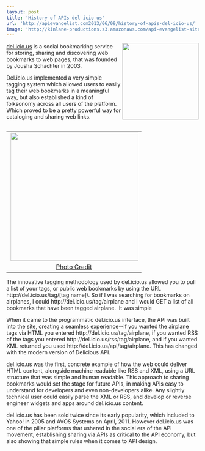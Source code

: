 ```yaml
---
layout: post
title: 'History of APIs del icio us'
url: 'http://apievangelist.com2013/06/09/history-of-apis-del-icio-us/'
image: 'http://kinlane-productions.s3.amazonaws.com/api-evangelist-site/blog/delicious-logo.jpg'
---
```



<p>
     <img src="https://s3.amazonaws.com/kinlane-productions/api-evangelist/delicious/delicious-logo.jpg"  width="200" align="right" />
</p>
<p>
     <a href="https://delicious.com/">del.icio.us</a> is a social bookmarking service for storing, sharing and discovering web bookmarks to web pages, that was founded by Jousha Schachter in 2003.
</p>
<p>
     Del.icio.us implemented a very simple tagging system which allowed users to easily tag their web bookmarks in a meaningful way, but also established a kind of folksonomy across all users of the platform. Which proved to be a pretty powerful way for cataloging and sharing web links.
</p>
<table align="right">
     <tbody>
          <tr>
               <td align="center">
                    <a href="http://www.flickr.com/photos/joshu/765796263/in/set-72157600740166824/" target="_blank"><img src="https://s3.amazonaws.com/kinlane-productions/api-evangelist/delicious/delicious-original-screenshot.jpg"  width="335" align="right" /></a>
               </td>
          </tr>
          <tr>
               <td align="center">
                    <a href="http://www.flickr.com/photos/joshu/765796263/in/set-72157600740166824/" target="_blank">Photo Credit</a>
               </td>
          </tr>
     </tbody>
</table>
<p>
     The innovative tagging methodology used by del.icio.us allowed you to pull a list of your tags, or public web bookmarks by using the URL http://del.icio.us/tag/[tag name]/. So if I was searching for bookmarks on airplanes, I could http://del.icio.us/tag/airplane and I would GET a list of all bookmarks that have been tagged airplane.  It was simple
</p>
<p>
     When it came to the programmatic del.icio.us interface, the API was built into the site, creating a seamless experience--if you wanted the airplane tags via HTML you entered http://del.icio.us/tag/airplane, if you wanted RSS of the tags you entered http://del.icio.us/rss/tag/airplane, and if you wanted XML returned you used http://del.icio.us/api/tag/airplane. This has changed with the modern version of Delicious API.
</p>
<p>
     del.icio.us was the first, concrete example of how the web could deliver HTML content, alongside machine readable like RSS and XML, using a URL structure that was simple and human readable. This approach to sharing bookmarks would set the stage for future APIs, in making APIs easy to understand for developers and even non-developers alike. Any slightly technical user could easily parse the XML or RSS, and develop or reverse engineer widgets and apps around del.icio.us content.
</p>
<p>
     del.icio.us has been sold twice since its early popularity, which included to Yahoo! in 2005 and AVOS Systems on April, 2011. However del.icio.us was one of the pillar platforms that ushered in the social era of the API movement, establishing sharing via APIs as critical to the API economy, but also showing that simple rules when it comes to API design.
</p>
